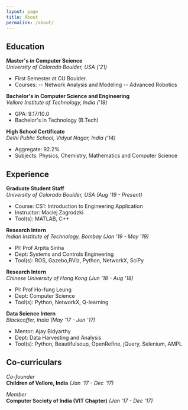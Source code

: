 ```yaml
---
layout: page
title: About
permalink: /about/
---
```


## Education

**Master's in Computer Science**<br>
_University of Colorado Boulder, USA_ _('21)_
- First Semester at CU Boulder.
- Courses:
-- Network Analysis and Modeling
-- Advanced Robotics


**Bachelor's in Computer Science and Engineering**<br>
_Vellore Institute of Technology, India_ _('19)_
- GPA: 9.17/10.0
- Bachelor's in Technology (B.Tech)


**High School Certificate**<br>
_Delhi Public School, Vidyut Nagar, India_ _('14)_
- Aggregate: 92.2%
- Subjects: Physics, Chemistry, Mathematics and Computer Science


## Experience

**Graduate Student Staff**<br>
_University of Colorado Boulder, USA_ _(Aug '19 - Present)_
- Course: CS1: Introduction to Engineering Application
- Instructor: Maciej Zagrodzki
- Tool(s): MATLAB, C++


**Research Intern**<br>
_Indian Institute of Technology, Bombay_ _(Jan '19 - May '19)_
- PI: Prof Arpita Sinha
- Dept: Systems and Controls Engineering
- Tool(s): ROS, Gazebo,RViz, Python, NetworkX, SciPy


**Research Intern**<br>
_Chinese University of Hong Kong_ _(Jun '18 - Aug '18)_
- PI: Prof Ho-fung Leung
- Dept: Computer Science
- Tool(s): Python, NetworkX, Q-learning



**Data Science Intern**<br>
_Blackcoffer, India_ _(May '17 - Jun '17)_
- Mentor: Ajay Bidyarthy
- Dept: Data Harvesting and Analysis
- Tool(s): Python, Beautifulsoup, OpenRefine, jQuery, Selenium, AMPL


## Co-curriculars

_Co-founder_<br>
**Children of Vellore, India** _(Jan '17 - Dec '17)_

_Member_<br>
**Computer Society of India (VIT Chapter)** _(Jan '17 - Dec '17)_